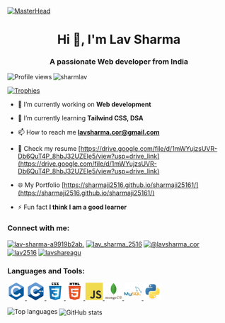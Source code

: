 [![MasterHead](https://user-images.githubusercontent.com/90236635/232446433-d5540fa2-fe28-4bb8-b929-cdb51fe61336.gif)](https://rishavchanda.io)
<h1 align="center">Hi 👋, I'm Lav Sharma</h1>
<h3 align="center">A passionate Web developer from India</h3>
<img align="right" alt="sharmlav" width="400" src="https://raw.githubusercontent.com/TheDudeThatCode/TheDudeThatCode/master/Assets/Designer.gif">

<p align="left"> <img src="https://komarev.com/ghpvc/?username=sharmaji2516&label=Profile%20views&color=0e75b6&style=flat" alt="Profile views" /> </p>

<p align="left"> <a href="https://github.com/ryo-ma/github-profile-trophy"><img src="https://github-profile-trophy.vercel.app/?username=sharmaji2516" alt="Trophies" /></a> </p>

- 🔭 I’m currently working on **Web development**

- 🌱 I’m currently learning **Tailwind CSS, DSA**

- 📫 How to reach me **lavsharma.cor@gmail.com**

- 📄 Check my resume [https://drive.google.com/file/d/1mWYujzsUVR-Db6QuT4P_8hbJ32UZEle5/view?usp=drive_link](https://drive.google.com/file/d/1mWYujzsUVR-Db6QuT4P_8hbJ32UZEle5/view?usp=drive_link)

- 🌐 My Portfolio [https://sharmaji2516.github.io/sharmaji25161/](https://sharmaji2516.github.io/sharmaji25161/)

- ⚡ Fun fact **I think I am a good learner**

<h3 align="left">Connect with me:</h3>
<p align="left">
<a href="https://linkedin.com/in/lav-sharma-a9919b2ab." target="blank"><img align="center" src="https://raw.githubusercontent.com/rahuldkjain/github-profile-readme-generator/master/src/images/icons/Social/linked-in-alt.svg" alt="lav-sharma-a9919b2ab." height="30" width="40" /></a>
<a href="https://instagram.com/lav_sharma_2516" target="blank"><img align="center" src="https://raw.githubusercontent.com/rahuldkjain/github-profile-readme-generator/master/src/images/icons/Social/instagram.svg" alt="lav_sharma_2516" height="30" width="40" /></a>
<a href="https://www.hackerrank.com/@lavsharma_cor" target="blank"><img align="center" src="https://raw.githubusercontent.com/rahuldkjain/github-profile-readme-generator/master/src/images/icons/Social/hackerrank.svg" alt="@lavsharma_cor" height="30" width="40" /></a>
<a href="https://www.leetcode.com/lav2516" target="blank"><img align="center" src="https://raw.githubusercontent.com/rahuldkjain/github-profile-readme-generator/master/src/images/icons/Social/leet-code.svg" alt="lav2516" height="30" width="40" /></a>
<a href="https://auth.geeksforgeeks.org/user/lavshareagu" target="blank"><img align="center" src="https://raw.githubusercontent.com/rahuldkjain/github-profile-readme-generator/master/src/images/icons/Social/geeks-for-geeks.svg" alt="lavshareagu" height="30" width="40" /></a>
</p>

<h3 align="left">Languages and Tools:</h3>
<p align="left"> 
    <a href="https://www.cprogramming.com/" target="_blank" rel="noreferrer"> 
        <img src="https://raw.githubusercontent.com/devicons/devicon/master/icons/c/c-original.svg" alt="c" width="40" height="40"/> 
    </a> 
    <a href="https://www.w3schools.com/cpp/" target="_blank" rel="noreferrer"> 
        <img src="https://raw.githubusercontent.com/devicons/devicon/master/icons/cplusplus/cplusplus-original.svg" alt="cplusplus" width="40" height="40"/> 
    </a> 
    <a href="https://www.w3schools.com/css/" target="_blank" rel="noreferrer"> 
        <img src="https://raw.githubusercontent.com/devicons/devicon/master/icons/css3/css3-original-wordmark.svg" alt="css3" width="40" height="40"/> 
    </a> 
    <a href="https://www.w3.org/html/" target="_blank" rel="noreferrer"> 
        <img src="https://raw.githubusercontent.com/devicons/devicon/master/icons/html5/html5-original-wordmark.svg" alt="html5" width="40" height="40"/> 
    </a> 
    <a href="https://developer.mozilla.org/en-US/docs/Web/JavaScript" target="_blank" rel="noreferrer"> 
        <img src="https://raw.githubusercontent.com/devicons/devicon/master/icons/javascript/javascript-original.svg" alt="javascript" width="40" height="40"/> 
    </a> 
    <a href="https://www.mongodb.com/" target="_blank" rel="noreferrer"> 
        <img src="https://raw.githubusercontent.com/devicons/devicon/master/icons/mongodb/mongodb-original-wordmark.svg" alt="mongodb" width="40" height="40"/> 
    </a> 
    <a href="https://www.mysql.com/" target="_blank" rel="noreferrer"> 
        <img src="https://raw.githubusercontent.com/devicons/devicon/master/icons/mysql/mysql-original-wordmark.svg" alt="mysql" width="40" height="40"/> 
    </a> 
    <a href="https://www.python.org" target="_blank" rel="noreferrer"> 
        <img src="https://raw.githubusercontent.com/devicons/devicon/master/icons/python/python-original.svg" alt="python" width="40" height="40"/> 
    </a> 
</p>

<p><img align="left" src="https://github-readme-stats.vercel.app/api/top-langs?username=sharmaji2516&show_icons=true&locale=en&layout=compact&langs_count=8&hide=c,csharp" alt="Top languages" /></p>

<p>&nbsp;<img align="center" src="https://github-readme-stats.vercel.app/api?username=sharmaji2516&show_icons=true&locale=en" alt="GitHub stats" /></p>
